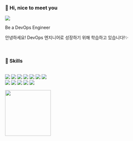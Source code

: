 
### 👋 **Hi, nice to meet you**

<img src="https://img.shields.io/badge/b926167912@gmail.com-EA4335.svg?logo=Gmail&logoColor=white">

Be a DevOps Engineer

안녕하세요! DevOps 엔지니어로 성장하기 위해 학습하고 있습니다!✨ <br/>  
<br/>

 ### :muscle: Skills
<br/> <img src="https://img.shields.io/badge/Amazon AWS-232F3E.svg?logo=Amazon AWS&logoColor=white"> <img src="https://img.shields.io/badge/Docker-2496ED.svg?logo=Docker&logoColor=white"> <img src="https://img.shields.io/badge/Kubernetes-326CE5.svg?logo=Kubernetes&logoColor=white"> <img src="https://img.shields.io/badge/Terraform-7B42BC.svg?logo=Terraform&logoColor=white"> <img src="https://img.shields.io/badge/Linux-CC624.svg?logo=Linux&logoColor=white"> <img src="https://img.shields.io/badge/NGINX-009639.svg?logo=NGINX&logoColor=white"> <img src="https://img.shields.io/badge/MySQL-4479A1.svg?logo=MySQL&logoColor=white"> <br/> <img src="https://img.shields.io/badge/Grafana-F46800.svg?logo=Grafana&logoColor=white"> <img src="https://img.shields.io/badge/Git-F05032.svg?logo=Git&logoColor=white"> <img src="https://img.shields.io/badge/GitHub Actions-2088FF.svg?logo=GitHub Actions&logoColor=white"> <img src="https://img.shields.io/badge/Javascript-F7DF1E.svg?logo=Javascript&logoColor=white"> <img src="https://img.shields.io/badge/Notion-000000.svg?logo=Notion&logoColor=white">



  <img src="https://user-images.githubusercontent.com/119267181/229045074-eb6bb74f-780b-47f9-a60e-934f3a761df2.png" width="150">
</p>

<!--
**yebinnn/yebinnn** is a ✨ _special_ ✨ repository because its `README.md` (this file) appears on your GitHub profile.

Here are some ideas to get you started:

- 🔭 I’m currently working on ...
- 🌱 I’m currently learning ...
- 👯 I’m looking to collaborate on ...
- 🤔 I’m looking for help with ...
- 💬 Ask me about ...
- 📫 How to reach me: ...
- 😄 Pronouns: ...
- ⚡ Fun fact: ...
-->
